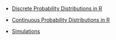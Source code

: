 - [Discrete Probability Distributions in R](DiscProbDist.html)
- [Continuous Probability Distributions in R](ContProbDist.html)

- [Simulations](https://sims.christinetong.com)

